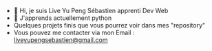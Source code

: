 - 👋 Hi, je suis Live Yu Peng Sébastien apprenti Dev Web
- 🌱 J'apprends actuellement python
- Quelques projets finis que vous pourrez voir dans mes "repository"
- Vous pouvez me contacter via mon Email : liveyupengsebastien@gmail.com


<!---
sebastien-liveyupeng/sebastien-liveyupeng is a ✨ special ✨ repository because its `README.md` (this file) appears on your GitHub profile.
You can click the Preview link to take a look at your changes.
--->

